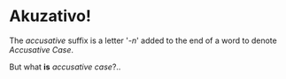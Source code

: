 # Akuzativo!

The _accusative_ suffix is a letter '_-n_' added to the end of a word to denote _Accusative Case_.

But what **is** _accusative case_?..
